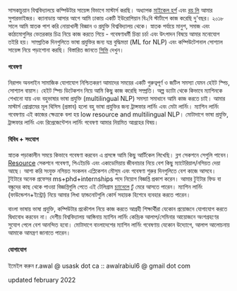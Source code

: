 সাসকাচুয়ান বিশ্ববিদ্যালয়ে কম্পিউটার সায়েন্স বিভাগে মাস্টার্স করছি। অধ্যাপক <a href="https://www.cs.usask.ca/faculty/horsch/">মাইকেল হর্শ</a>
এবং <a href="https://info.roylee.sg/">রয় লি</a> আমার সুপারভাইজর। ক্যানাডায় আসার আগে
আমি ঢাকায় একটি ইউরোপিয়ান বি২বি স্টার্টাপে কাজ করেছি দু'বছর। ২০১৮ সালে আমি স্নাতক পাশ করি নোয়াখালী বিজ্ঞান ও প্রযুক্তি বিশ্ববিদ্যালয় থেকে।
স্নাতক পর্যায়ে মানুশ, সমাজ এবং কাঠামোগুলির ভেতরকার চিত্র নিয়ে কাজ করতে গিয়ে -  গবেষণাধর্মী চিন্তা চর্চা এবং উৎপাদন বিষয়ে
আমার মনোযোগ তইরি হয়। সাম্প্রতিক দিনগুলিতে ভাষা প্রযুক্তির জন্য যন্ত্র বুদ্ধিমত্তা (ML for NLP) এবং কম্পিউটেশনাল সোশ্যাল সায়েন্স নিয়ে পড়াশোনা করছি।
বিস্তারিত জানতে [সিভি](/pdf/rabiul_awal_resume.pdf) দেখুন।

#### গবেষণা
নিরাপদ অনলাইন সামাজিক যোগাযোগ নিশ্চিতকরণ আমাদের সময়ের একটি গুরুত্বপূর্ণ ও জটিল সমস্যা যেমন হেইট স্পিচ, সোশ্যাল বায়াস।
হেইট স্পিচ ডিটেকশন নিয়ে আমি কিছু কাজ করেছি সম্প্রতি।
অল্প ড্যাটা থেকে কিভাবে ম্যাশিনকে শেখানো যায় এবং বহুভাষার ভাষা প্রযুক্তি (multilingual NLP) সমস্যা সমাধানে আমি কাজ করতে চাই।
আমার মাস্টার্স প্রোগ্রামের মূল থিসিস (প্রস্তাব) হলো বহু ভাষা প্রযুক্তির জন্য ট্রান্সফার লার্নিং এবং মেটা লার্নিং।
ম্যাশিন লার্নিং গবেষণায় এই কাজের ক্ষেত্রকে বলা হয় low resource and multilingual NLP।
মোটাদাগে ভাষা প্রযুক্তি, ট্রান্সফার লার্নিং এবং রিপ্রেজেন্টেশন লার্নিং গবেষণা আমার নিয়মিত আগ্রহের বিষয়।


#### বিবিধ + সংযোগ
স্নাতক পড়াকালীন সময়ে কিভাবে গবেষণা করবেন এ প্রসঙ্গে আমি কিছু আর্টিকেল লিখেছি। ব্লগ সেকশনে সেগুলি পাবেন। [Resource](\resources) সেকশনে
গবেষণা, পিএইচডি এবং একাডেমিয়ায় জীবনাচার নিয়ে বেশ কিছু ম্যাটেরিয়াল/নসিয়ত দেয়া আছে। আশা করি সংযুক্ত নসিয়ত সংকলন এপ্লিকেশন মৌসুম এবং গবেষণা শুরুর দিনগুলিতে বেশ কাজে আসবে। টুইটারে অনেক প্রফেসর
ms+phd+internships পদে নিয়োগ বিজ্ঞপ্তি প্রকাশ করেন। আমার টুইটার ফিড বা বন্ধুদের কাছ থেকে পাওয়া বিজ্ঞপ্তিগুলি পেতে
এই টেলিগ্রাম [চ্যানেলে](https://t.me/s/msphdprof) ঢুঁ মেরে আসতে পারেন। ম্যাশিন লার্নিং (ফাউন্ডেশন+ইন্ট্রো) নিয়ে আমার লিখা হ্যান্ডনোটগুলি
কোর্স সহায়ক হিশেবে ব্যবহার করতে পারেন।

বাংলা ভাষায় ভাষা প্রযুক্তি, কম্পিউটার প্রকৌশল নিয়ে কাজ করতে আগ্রহী শিক্ষার্থীরা যেকোন প্রয়োজনে যোগাযোগ করতে দ্বিধাবোধ করবেন না।
দেশীয় বিশ্ববিদ্যালয় আঙ্গিনায় ম্যাশিন লার্নিং কেন্দ্রিক আলাপ/সেমিনার আয়োজনে অংশগ্রহণের সুযোগ পেলে বেশ আনন্দিত হবো।
মোটাদাগে বাংলাদেশের ম্যাশিন লার্নিং গবেষণায় যেকোন উদ্যোগে, আলাপ আলোচনায় আমাকে আমন্ত্রণ জানাতে পারেন।

#### যোগাযোগ
ইমেইল করুন
r.awal @ usask dot ca :: awalrabiul6 @ gmail dot com

updated february 2022